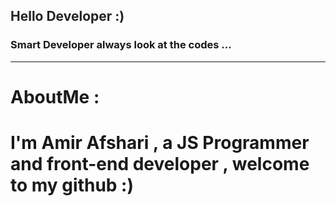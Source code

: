 <h2 style="color: #232323">Hello Developer :)</h2>
    <h3>Smart Developer always look at the codes ...</h3>
    <hr>
    <h1>AboutMe : </h1>
    <h1>I'm Amir Afshari , a JS Programmer and front-end developer , welcome to my github :) </h1>
